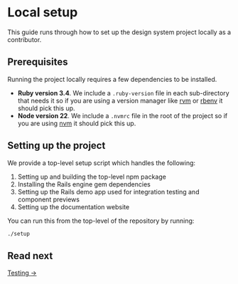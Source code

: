 # Local setup

This guide runs through how to set up the design system project locally as a contributor.

## Prerequisites

Running the project locally requires a few dependencies to be installed.

- **Ruby version 3.4**. We include a `.ruby-version` file in each sub-directory that needs it so if you are using a version manager like [rvm](https://rvm.io/) or [rbenv](https://github.com/rbenv/rbenv) it should pick this up.
- **Node version 22**. We include a `.nvmrc` file in the root of the project so if you are using [nvm](https://github.com/nvm-sh/nvm) it should pick this up.

## Setting up the project

We provide a top-level setup script which handles the following:

1. Setting up and building the top-level npm package
2. Installing the Rails engine gem dependencies
3. Setting up the Rails demo app used for integration testing and component previews
4. Setting up the documentation website

You can run this from the top-level of the repository by running:

```sh
./setup
```

## Read next

[Testing →](./03-testing.md)
